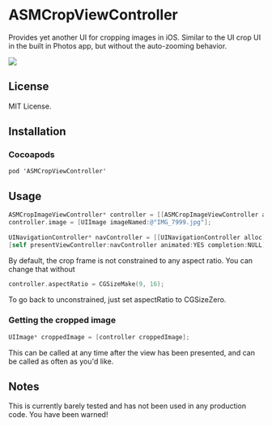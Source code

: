 ASMCropViewController
=====================

Provides yet another UI for cropping images in iOS. Similar to the UI crop UI in the built in Photos app, but without the auto-zooming behavior.

<img src="https://raw.github.com/amolloy/ASMCropViewController/master/Screenshots/ScreenshotForReadme.png">

## License

MIT License.

## Installation

### Cocoapods 
`pod 'ASMCropViewController'`

## Usage

```objective-c
ASMCropImageViewController* controller = [[ASMCropImageViewController alloc] init];
controller.image = [UIImage imageNamed:@"IMG_7999.jpg"];
	
UINavigationController* navController = [[UINavigationController alloc] initWithRootViewController:controller];
[self presentViewController:navController animated:YES completion:NULL];
```

By default, the crop frame is not constrained to any aspect ratio. You can change that without

```objective-c
controller.aspectRatio = CGSizeMake(9, 16);
```

To go back to unconstrained, just set aspectRatio to CGSizeZero.

### Getting the cropped image

```objective-c
UIImage* croppedImage = [controller croppedImage];
```

This can be called at any time after the view has been presented, and can be called as often as you'd like.

## Notes

This is currently barely tested and has not been used in any production code. You have been warned!
